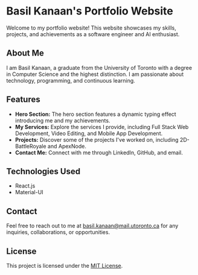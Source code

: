 # Basil Kanaan's Portfolio Website

Welcome to my portfolio website! This website showcases my skills, projects, and achievements as a software engineer and AI enthusiast.

## About Me

I am Basil Kanaan, a graduate from the University of Toronto with a degree in Computer Science and the highest distinction. I am passionate about technology, programming, and continuous learning.

## Features

- **Hero Section:** The hero section features a dynamic typing effect introducing me and my achievements.
- **My Services:** Explore the services I provide, including Full Stack Web Development, Video Editing, and Mobile App Development.
- **Projects:** Discover some of the projects I've worked on, including 2D-BattleRoyale and ApexNode.
- **Contact Me:** Connect with me through LinkedIn, GitHub, and email.

## Technologies Used

- React.js
- Material-UI

## Contact

Feel free to reach out to me at basil.kanaan@mail.utoronto.ca for any inquiries, collaborations, or opportunities.

## License

This project is licensed under the [MIT License](LICENSE).
